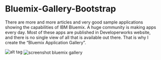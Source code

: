 Bluemix-Gallery-Bootstrap
=========================


There are more and more articles and very good sample applications showing the capabilities of IBM Bluemix. A huge community is making apps every day. Most of these apps are published in Developerworks website, and there is no single view of all that is available out there. That is why I create the “Bluemix Application Gallery”.

![alt tag](http://bluemixanalytics.files.wordpress.com/2014/09/app-gallery.png?w=700&h=476)
<img align="center" src="http://bluemixanalytics.files.wordpress.com/2014/09/app-gallery.png?w=700&h=476" alt="screenshot bluemix gallery">
